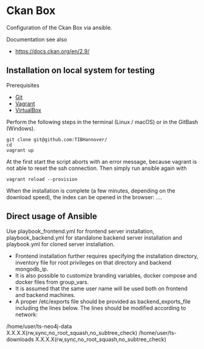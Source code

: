 # Ckan Box

Configuration of the Ckan Box via ansible.

Documentation see also
* https://docs.ckan.org/en/2.9/

## Installation on local system for testing

Prerequisites
* [Git](https://git-scm.com/downloads)
* [Vagrant](https://www.vagrantup.com/downloads.html)
* [VirtualBox](https://www.virtualbox.org/wiki/Downloads)

Perform the following steps in the terminal (Linux / macOS) or in the GitBash (Windows).
```
git clone git@github.com:TIBHannover/
cd 
vagrant up
```
At the first start the script aborts with an error message, because vagrant is not able to reset the ssh connection. Then simply run ansible again with
```
vagrant reload --provision
```

When the installation is complete (a few minutes, depending on the download speed), the index can be opened in the browser:
....


## Direct usage of Ansible
Use playbook_frontend.yml for frontend server installation, playbook_backend.yml for standalone backend server installation and playbook.yml for cloned server installation.

* Frontend installation further requires specifying the installation directory, inventory file for root privileges on that directory and backend mongodb_ip.
* It is also possible to customize branding variables, docker compose and docker files from group_vars.
* It is assumed that the same user name will be used both on frontend and backend machines. 
* A proper /etc/exports file should be provided as backend_exports_file including the lines below. The lines should be modified according to network:


/home/user/ts-neo4j-data  X.X.X.X(rw,sync,no_root_squash,no_subtree_check)
/home/user/ts-downloads  X.X.X.X(rw,sync,no_root_squash,no_subtree_check)

